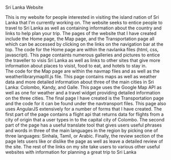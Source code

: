 
Sri Lanka Website

  This is my website for people interested in visiting the island nation of Sri Lanka that I'm currently working on. The website seeks to entice people to travel to Sri Lanka as well as containing information about the country and links to help plan your trip.
  The pages of the website that I have created include the Home page, the Map page, and the Transportation page all which can be accessed by clicking on the links on the navigation bar at the top. The code for the Home page are within the navlanka files (html, css, javascript). This page containts numerous galleries and pictures to entice the traveller to visis Sri Lanka as well as links to other sites that give more information about places to visist, food to eat, and hotels to stay in.  
  The code for the Map page are within the navmap files and as well as the weatherlibrarymapIII.js file. This page contains maps as well as weather data and more detailed information about three of the main cities in Sri Lanka: Colombo, Kandy, and Galle. This page uses the Google Map API as well as one for weather and a travel widget providing detailed information on the three cities. 
  The final page I have created is the Transportation page and the code for it can be found under the navtransport files. This page also uses AngularJS extensively for a number of forms that I have created. The first part of the page contains a flight api that returns data for flights from a city of origin that a user types in to the capital city of Colombo. The second part of the page has a useful translate tool that gives users useful phrases and words in three of the main languages in the region by picking one of three languages: Sinhala, Tamil, or Arabic. Finally, the review section of the page lets users like or dislike the page as well as leave a detailed review of the site. 
  The rest of the links on my site take users to various other useful websites with information for planning a great trip to Sri Lanka 
